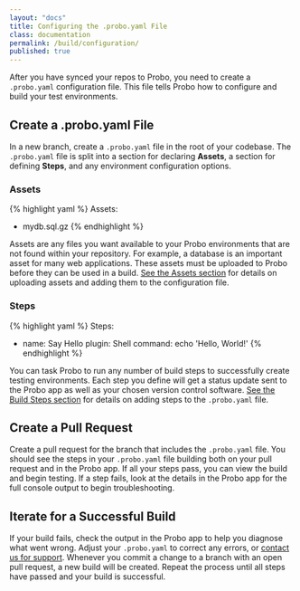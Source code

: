 ```yaml
---
layout: "docs"
title: Configuring the .probo.yaml File
class: documentation
permalink: /build/configuration/
published: true
---
```

After you have synced your repos to Probo, you need to create a `.probo.yaml` configuration file. This file tells Probo how to configure and build your test environments.

## Create a .probo.yaml File

In a new branch, create a `.probo.yaml` file in the root of your codebase. The `.probo.yaml` file is split into a section for declaring **Assets**, a section for defining **Steps**, and any environment configuration options.

### Assets

{% highlight yaml %}
Assets:
  - mydb.sql.gz
{% endhighlight %}

Assets are any files you want available to your Probo environments that are not found within your repository. For example, a database is an important asset for many web applications. These assets must be uploaded to Probo before they can be used in a build. [See the Assets section](/build/assets/ "Build Assets") for details on uploading assets and adding them to the configuration file.

### Steps

{% highlight yaml %}
Steps:
  - name: Say Hello
    plugin: Shell
    command: echo 'Hello, World!'
{% endhighlight %}

You can task Probo to run any number of build steps to successfully create testing environments. Each step you define will get a status update sent to the Probo app as well as your chosen version control software. [See the Build Steps section](/build/build-steps/ "Build Steps") for details on adding steps to the `.probo.yaml` file.

## Create a Pull Request

Create a pull request for the branch that includes the `.probo.yaml` file. You should see the steps in your `.probo.yaml` file building both on your pull request and in the Probo app. If all your steps pass, you can view the build and begin testing. If a step fails, look at the details in the Probo app for the full console output to begin troubleshooting.

## Iterate for a Successful Build

If your build fails, check the output in the Probo app to help you diagnose what went wrong. Adjust your `.probo.yaml` to correct any errors, or [contact us for support](https://probo.ci/contact/). Whenever you commit a change to a branch with an open pull request, a new build will be created. Repeat the process until all steps have passed and your build is successful.
